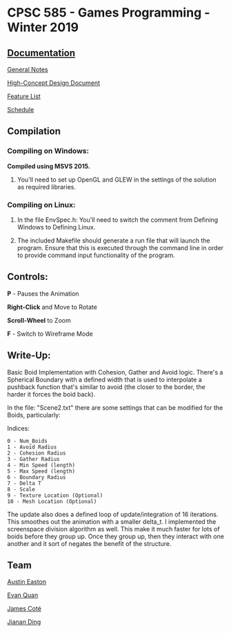 # CPSC 585 - Games Programming - Winter 2019

## [Documentation](https://drive.google.com/drive/folders/1bLh6WpMEgnnPTKAaAV5UKnIS_vkfy4ZO)

[General Notes](https://docs.google.com/document/d/1ALfsOyqVOHzWtrsITFJuJigNnoELT_yf2ml7x30rzuU/edit?usp=sharing)

[High-Concept Design Document](https://docs.google.com/document/d/1aplep-cNz6xHb8NYZChN0oXfnQwkUXKJKouJS7nf4Pw/edit?usp=sharing)

[Feature List](https://docs.google.com/document/d/1w7jZ_TSR2iCMgQbV4RhlWDOfbr-e_QE9J5EHTGxNIUQ/edit?usp=sharing)

[Schedule](https://docs.google.com/document/d/1QfO-LkLsXTUplEyc8ZsQTktRVn2b2XgmmaUhAyBSjyQ/edit?usp=sharing)

## Compilation

### Compiling on Windows:

**Compiled using MSVS 2015.**

1. You'll need to set up OpenGL and GLEW in the settings of the solution as
   required libraries.

### Compiling on Linux:

1. In the file EnvSpec.h: You'll need to switch the comment from Defining
   Windows to Defining Linux.

2. The included Makefile should generate a run file that will launch the
   program.  Ensure that this is executed through the command line in order to
   provide command input functionality of the program.

## Controls:

**P** - Pauses the Animation

**Right-Click** and Move to Rotate

**Scroll-Wheel** to Zoom

**F** - Switch to Wireframe Mode

## Write-Up:

Basic Boid Implementation with Cohesion, Gather and Avoid logic. There's
a Spherical Boundary with a defined width that is used to interpolate
a pushback function that's similar to avoid (the closer to the border, the
harder it forces the boid back).

In the file: "Scene2.txt" there are some settings that can be modified for the
Boids, particularly:

Indices:
```
0 - Num_Boids
1 - Avoid Radius
2 - Cohesion Radius
3 - Gather Radius
4 - Min Speed (length)
5 - Max Speed (length)
6 - Boundary Radius
7 - Delta T
8 - Scale
9 - Texture Location (Optional)
10 - Mesh Location (Optional)
```

The update also does a defined loop of update/integration of 16 iterations.
This smoothes out the animation with a smaller delta_t. I implemented the
screenspace division algorithm as well. This make it much faster for lots of
boids before they group up. Once they group up, then they interact with one
another and it sort of negates the benefit of the structure.


## Team

[Austin Easton](https://github.com/austinen)

[Evan Quan](https://github.com/EvanQuan)

[James Coté](https://github.com/jamescote)

[Jianan Ding](https://github.com/jiananding)
